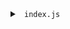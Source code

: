 <details>

<summary> <code> index.js </code> </summary>

```js
![Part1Solution](/img/Step1Solution.PNG)
```

</details>
